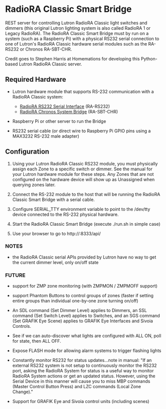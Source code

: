 # RadioRA Classic Smart Bridge

REST server for controlling Lutron RadioRA Classic light switches and dimmers (this original Lutron lighting system is also called RadioRA 1 or Legacy RadioRA). The RadioRA Classic Smart Bridge must by run on a system (such as a Raspberry Pi) with a physical RS232 serial connection to one of Lutron's RadioRA Classic hardware serial modules such as the RA-RS232 or Chronos RA-SBT-CHR.

Credit goes to Stephen Harris at Homemations for developing this Python-based Lutron RadioRA Classic server.

## Required Hardware

* Lutron hardware module that supports RS-232 communication with a RadioRA Classic system:
    - [RadioRA RS232 Serial Interface](http://www.lutron.com/TechnicalDocumentLibrary/044005c.pdf) (RA-RS232)
    - [RadioRA Chronos System Bridge](http://www.lutron.com/TechnicalDocumentLibrary/044037b.pdf) (RA-SBT-CHR)

* Raspberry Pi or other server to run the Bridge

* RS232 serial cable (or direct wire to Raspberry Pi GPIO pins using a MAX3232 RS-232 male adapter)

## Configuration


1. Using your Lutron RadioRA Classic RS232 module, you must physically assign each Zone to a specific switch or dimmer. See the manual for your Lutron hardware module for these steps. Any Zones that are not configured on the hardware device will show up as Unassigned when querying zones later.

2. Connect the RS-232 module to the host that will be running the RadioRA Classic Smart Bridge with a serial cable.

3. Configure SERIAL_TTY environment variable to point to the /dev/tty device connected to the RS-232 physical hardware.

4. Start the RadioRA Classic Smart Bridge (execute ./run.sh in simple case)

5. Use your browser to go to http://<yourhosthere>:8333/api/


### NOTES

* the RadioRA Classic serial APIs provided by Lutron have no way to get the current dimmer level, only on/off state


### FUTURE

- support for ZMP zone monitoring (with ZMPMON / ZMPMOFF support)

- support Phantom Buttons to control groups of zones (faster if setting entire groups than individual one-by-one zone turning on/off)

- An SDL command (Set Dimmer Level) applies to Dimmers, an SSL command (Set Switch Level) applies to Switches, and an SGS command (Set GRAFIK Eye Scene) applies to GRAFIK Eye Interfaces and Sivoia Controls.

- See if we can auto-discover what lights are configured with ALL ON, poll for state, then ALL OFF.

- Expose FLASH mode for allowing alarm systems to trigger flashing lights

- Constantly monitor RS232 for status updates...note in manual: "If an external RS232 system is not setup to continuously monitor the RS232 port, asking the RadioRA System for status is a useful way to monitor RadioRA System actions or get an updated status. However, using the Serial Device in this manner will cause you to miss MBP commands (Master Control Button Press) and LZC commands (Local Zone Change)."

- Support for GRAFIK Eye and Sivoia control units (including scenes)